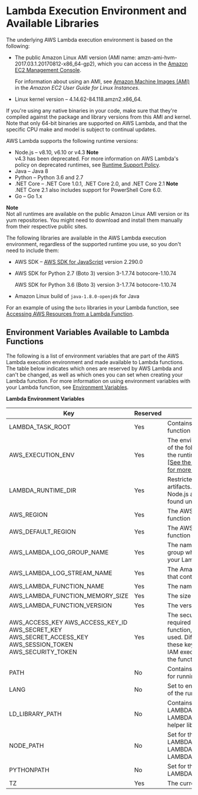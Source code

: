 # Lambda Execution Environment and Available Libraries<a name="current-supported-versions"></a>

The underlying AWS Lambda execution environment is based on the following:
+ The public Amazon Linux AMI version \(AMI name: amzn\-ami\-hvm\-2017\.03\.1\.20170812\-x86\_64\-gp2\), which you can access in the [Amazon EC2 Management Console](https://console.aws.amazon.com/ec2/v2/home#Images:visibility=public-images;search=amzn-ami-hvm-2017.03.1.20170812-x86_64-gp2)\.

  For information about using an AMI, see [Amazon Machine Images \(AMI\)](https://docs.aws.amazon.com/AWSEC2/latest/UserGuide/AMIs.html) in the *Amazon EC2 User Guide for Linux Instances*\.
+  Linux kernel version – 4\.14\.62\-84\.118\.amzn2\.x86\_64\. 

If you're using any native binaries in your code, make sure that they're compiled against the package and library versions from this AMI and kernel\. Note that only 64\-bit binaries are supported on AWS Lambda, and that the specific CPU make and model is subject to continual updates\.

AWS Lambda supports the following runtime versions:
+ Node\.js – v8\.10, v6\.10 or v4\.3
**Note**  
v4\.3 has been deprecated\. For more information on AWS Lambda's policy on deprecated runtimes, see [Runtime Support Policy](runtime-support-policy.md)\.
+ Java – Java 8
+ Python – Python 3\.6 and 2\.7
+ \.NET Core – \.NET Core 1\.0\.1, \.NET Core 2\.0, and \.NET Core 2\.1
**Note**  
\.NET Core 2\.1 also includes support for PowerShell Core 6\.0\.
+ Go – Go 1\.x

**Note**  
Not all runtimes are available on the public Amazon Linux AMI version or its yum repositories\. You might need to download and install them manually from their respective public sites\.

The following libraries are available in the AWS Lambda execution environment, regardless of the supported runtime you use, so you don't need to include them:
+  AWS SDK – [AWS SDK for JavaScript](https://docs.aws.amazon.com/AWSJavaScriptSDK/guide/) version 2\.290\.0 
+ AWS SDK for Python 2\.7 \(Boto 3\) version 3\-1\.7\.74 botocore\-1\.10\.74

  AWS SDK for Python 3\.6 \(Boto 3\) version 3\-1\.7\.74 botocore\-1\.10\.74
+ Amazon Linux build of `java-1.8.0-openjdk` for Java

For an example of using the `boto` libraries in your Lambda function, see [Accessing AWS Resources from a Lambda Function](accessing-resources.md)\.

## Environment Variables Available to Lambda Functions<a name="lambda-environment-variables"></a>

The following is a list of environment variables that are part of the AWS Lambda execution environment and made available to Lambda functions\. The table below indicates which ones are reserved by AWS Lambda and can't be changed, as well as which ones you can set when creating your Lambda function\. For more information on using environment variables with your Lambda function, see [Environment Variables](env_variables.md)\. 


**Lambda Environment Variables**  

| Key | Reserved | Value | 
| --- | --- | --- | 
| LAMBDA\_TASK\_ROOT | Yes | Contains the path to your Lambda function code\. | 
| AWS\_EXECUTION\_ENV | Yes | The environment variable is set to one of the following options, depending on the runtime of the Lambda function: [\[See the AWS documentation website for more details\]](http://docs.aws.amazon.com/lambda/latest/dg/current-supported-versions.html)  | 
| LAMBDA\_RUNTIME\_DIR | Yes | Restricted to Lambda runtime\-related artifacts\. For example, the aws\-sdk for Node\.js and boto3 for Python can be found under this path\. | 
| AWS\_REGION | Yes | The AWS Region where the Lambda function is executed\. | 
| AWS\_DEFAULT\_REGION | Yes | The AWS Region where the Lambda function is executed\. | 
| AWS\_LAMBDA\_LOG\_GROUP\_NAME | Yes | The name of Amazon CloudWatch Logs group where log streams that contain your Lambda function logs are created\. | 
| AWS\_LAMBDA\_LOG\_STREAM\_NAME | Yes | The Amazon CloudWatch Logs streams that contain your Lambda function logs\. | 
| AWS\_LAMBDA\_FUNCTION\_NAME | Yes | The name of the Lambda function\. | 
| AWS\_LAMBDA\_FUNCTION\_MEMORY\_SIZE | Yes | The size of the Lambda function in MB\. | 
| AWS\_LAMBDA\_FUNCTION\_VERSION | Yes | The version of the Lambda function\. | 
| AWS\_ACCESS\_KEY AWS\_ACCESS\_KEY\_ID AWS\_SECRET\_KEY AWS\_SECRET\_ACCESS\_KEY AWS\_SESSION\_TOKEN AWS\_SECURITY\_TOKEN  | Yes | The security credentials that are required to execute the Lambda function, depending on which runtime is used\. Different runtimes use a subset of these keys\. They are generated via an IAM execution role that's specified for the function\. | 
| PATH | No | Contains /usr/local/bin, /usr/bin or /bin for running executables\. | 
| LANG | No | Set to en\_US\.UTF\-8\. This is the locale of the runtime\.  | 
| LD\_LIBRARY\_PATH | No | Contains /lib64, /usr/lib64, LAMBDA\_TASK\_ROOT, LAMBDA\_TASK\_ROOT/lib\. Used to store helper libraries and function code\. | 
| NODE\_PATH | No | Set for the Node\.js runtime\. It contains LAMBDA\_RUNTIME\_DIR, LAMBDA\_RUNTIME\_DIR/node\_modules, LAMBDA\_TASK\_ROOT\. | 
| PYTHONPATH | No | Set for the Python runtime\. It contains LAMBDA\_RUNTIME\_DIR\. | 
| TZ | Yes | The current local time\. Defaults to [UTC](https://www.timeanddate.com/worldclock/timezone/utc)\. | 
